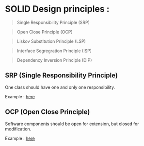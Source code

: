 # SOLID Design principles :

> Single Responsibility Principle (SRP)

> Open Close Principle (OCP)

> Liskov Substitution Principle (LSP)

> Interface Segregration Principle (ISP)

> Dependency Inversion Principle (DIP)


## SRP (Single Responsibility Principle)

One class should have one and only one responsibility.

Example : [here](./solid-principles/SingleResponsibilityPrinciple)

## OCP (Open Close Principle)

Software components should be open for extension, but closed for modification.
  
Example : [here](./solid-principles/OpenClosePrinciple)
  
